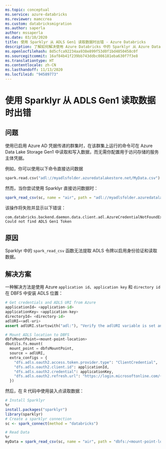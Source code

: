 ```yaml
---
ms.topic: conceptual
ms.service: azure-databricks
ms.reviewer: mamccrea
ms.custom: databricksmigration
ms.author: saperla
author: mssaperla
ms.date: 03/10/2020
title: 使用 Sparklyr 从 ADLS Gen1 读取数据时出错 - Azure Databricks
description: 了解如何解决使用 Azure Databricks 中的 Sparklyr 从 Azure Data Lake Storage Gen1 读取数据时出现的错误。
ms.openlocfilehash: 8d5cfca92234aa938e899f53d0f1bd4850458c0f
ms.sourcegitcommit: 16af84b41f239bb743ddbc086181eba630f7f3e8
ms.translationtype: HT
ms.contentlocale: zh-CN
ms.lasthandoff: 11/13/2020
ms.locfileid: "94589773"
---
```

# <a name="error-when-reading-data-from-adls-gen1-with-sparklyr"></a>使用 Sparklyr 从 ADLS Gen1 读取数据时出错

## <a name="problem"></a>问题

使用已启用 Azure AD 凭据传递的群集时，在该群集上运行的命令可在 Azure Data Lake Storage Gen1 中读取和写入数据，而无需你配置用于访问存储的服务主体凭据。

例如，你可以使用以下命令直接访问数据

```python
spark.read.csv("adl://myadlsfolder.azuredatalakestore.net/MyData.csv").collect()
```

然而，当你尝试使用 Sparklyr 直接访问数据时：

```r
spark_read_csv(sc, name = "air", path = "adl://myadlsfolder.azuredatalakestore.net/MyData.csv")
```

该操作将失败并显示以下错误：

```console
com.databricks.backend.daemon.data.client.adl.AzureCredentialNotFoundException: Could not find ADLS Gen1 Token
```

## <a name="cause"></a>原因

Sparklyr 中的 `spark_read_csv` 函数无法提取 ADLS 令牌以启用身份验证和读取数据。

## <a name="solution"></a>解决方案

一种解决方法是使用 Azure `application id`、`application key` 和 `directory id` 在 DBFS 中安装 ADLS 位置：

```python
# Get credentials and ADLS URI from Azure
applicationId= <application-id>
applicationKey= <application-key>
directoryId= <directory-id>
adlURI=<adl-uri>
assert adlURI.startswith("adl:"), "Verify the adlURI variable is set and starts with adl:"

# Mount ADLS location to DBFS
dbfsMountPoint=<mount-point-location>
dbutils.fs.mount(
  mount_point = dbfsMountPoint,
  source = adlURI,
  extra_configs = {
    "dfs.adls.oauth2.access.token.provider.type": "ClientCredential",
    "dfs.adls.oauth2.client.id": applicationId,
    "dfs.adls.oauth2.credential": applicationKey,
    "dfs.adls.oauth2.refresh.url": "https://login.microsoftonline.com/{}/oauth2/token".format(directoryId)
  })
```

然后，在 R 代码中使用装入点读取数据：

```r
# Install Sparklyr
%r
install.packages("sparklyr")
library(sparklyr)
# Create a sparklyr connection
sc <- spark_connect(method = "databricks")

# Read Data
%r
myData = spark_read_csv(sc, name = "air", path = "dbfs:/<mount-point-location>/myData.csv")
```